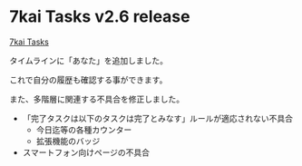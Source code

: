 # 7kai Tasks v2.6 release

[7kai Tasks](https://tasks.7kai.org/)

タイムラインに「あなた」を追加しました。

これで自分の履歴も確認する事ができます。

また、多階層に関連する不具合を修正しました。

- 「完了タスクは以下のタスクは完了とみなす」ルールが適応されない不具合
    - 今日迄等の各種カウンター
    - 拡張機能のバッジ
- スマートフォン向けページの不具合
